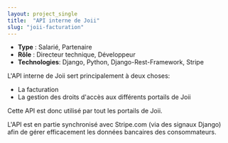 ```yaml
---
layout: project_single
title:  "API interne de Joii"
slug: "joii-facturation"
---
```


* **Type** : Salarié, Partenaire
* **Rôle** : Directeur technique, Développeur
* **Technologies**: Django, Python, Django-Rest-Framework, Stripe

L'API interne de Joii sert principalement à deux choses:

 - La facturation
 - La gestion des droits d'accès aux différents portails de Joii

Cette API est donc utilisé par tout les portails de Joii.

L'API est en partie synchronisé avec Stripe.com (via des signaux Django) afin de gérer efficacement les données bancaires des consommateurs.